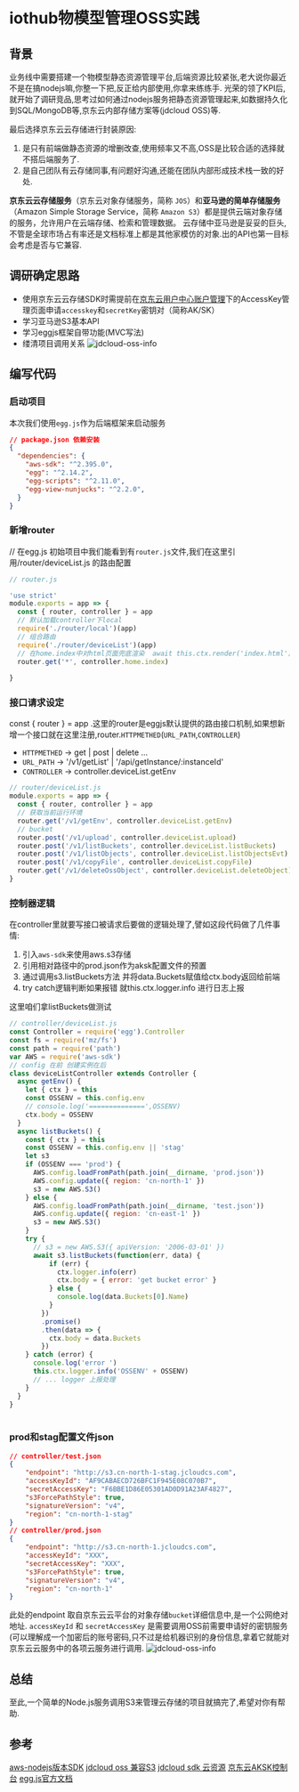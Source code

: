 # iothub物模型管理OSS实践 

## 背景
业务线中需要搭建一个物模型静态资源管理平台,后端资源比较紧张,老大说你最近不是在搞nodejs嘛,你整一下把,反正给内部使用,你拿来练练手.
光荣的领了KPI后,就开始了调研竞品,思考过如何通过nodejs服务把静态资源管理起来,如数据持久化到SQL/MongoDB等,京东云内部存储方案等(jdcloud OSS)等.

最后选择京东云云存储进行封装原因:
1. 是只有前端做静态资源的增删改查,使用频率又不高,OSS是比较合适的选择就不搭后端服务了.
2. 是自己团队有云存储同事,有问题好沟通,还能在团队内部形成技术栈一致的好处.


**京东云云存储服务**（京东云对象存储服务，简称 `JOS`）和**亚马逊的简单存储服务**（Amazon Simple Storage Service，简称 `Amazon S3`）都是提供云端对象存储的服务，允许用户在云端存储、检索和管理数据。
云存储中亚马逊是妥妥的巨头,不管是全球市场占有率还是文档标准上都是其他家模仿的对象.出的API也第一目标会考虑是否与它兼容. 


## 调研确定思路
* 使用京东云云存储SDK时需提前在[京东云用户中心账户管理](https://uc.jdcloud.com/accesskey/index)下的AccessKey管理页面申请`accesskey`和`secretKey`密钥对（简称AK/SK）
* 学习亚马逊S3基本API
* 学习eggjs框架自带功能(MVC写法) 
* 缕清项目调用关系
![jdcloud-oss-info](/jdcloud-oss-info.png)



## 编写代码

### 启动项目
本次我们使用`egg.js`作为后端框架来启动服务
```json
// package.json 依赖安装 
{
  "dependencies": {
    "aws-sdk": "^2.395.0",
    "egg": "^2.14.2",
    "egg-scripts": "^2.11.0",
    "egg-view-nunjucks": "^2.2.0",
  }
}
```

### 新增router

// 在egg.js 初始项目中我们能看到有`router.js`文件,我们在这里引用/router/deviceList.js 的路由配置
```js
// router.js  

'use strict'
module.exports = app => {
  const { router, controller } = app
  // 默认加载controller下local
  require('./router/local')(app)
  // 组合路由
  require('./router/deviceList')(app)
  // 在home.index中对html页面兜底渲染  await this.ctx.render('index.html')
  router.get('*', controller.home.index)  
  
}

```
### 接口请求设定
  const { router } = app .这里的router是eggjs默认提供的路由接口机制,如果想新增一个接口就在这里注册,router.`HTTPMETHED`(`URL_PATH`,`CONTROLLER`)
* `HTTPMETHED` -> get | post | delete ...
* `URL_PATH` -> '/v1/getList' | '/api/getInstance/:instanceId'
* `CONTROLLER` -> controller.deviceList.getEnv

```js
// router/deviceList.js
module.exports = app => {
  const { router, controller } = app
  // 获取当前运行环境
  router.get('/v1/getEnv', controller.deviceList.getEnv)
  // bucket
  router.post('/v1/upload', controller.deviceList.upload)
  router.post('/v1/listBuckets', controller.deviceList.listBuckets)
  router.post('/v1/listObjects', controller.deviceList.listObjectsEvt)
  router.post('/v1/copyFile', controller.deviceList.copyFile)
  router.get('/v1/deleteOssObject', controller.deviceList.deleteObject)
}

```

### 控制器逻辑
在controller里就要写接口被请求后要做的逻辑处理了,譬如这段代码做了几件事情:
1. 引入`aws-sdk`来使用aws.s3存储
2. 引用相对路径中的prod.json作为aksk配置文件的预置
3. 通过调用s3.listBuckets方法 并将data.Buckets赋值给ctx.body返回给前端
4. try catch逻辑判断如果报错 就this.ctx.logger.info 进行日志上报


这里咱们拿listBuckets做测试

```js
// controller/deviceList.js
const Controller = require('egg').Controller
const fs = require('mz/fs')
const path = require('path')
var AWS = require('aws-sdk')
// config 在前 创建实例在后
class deviceListController extends Controller {
  async getEnv() {
    let { ctx } = this
    const OSSENV = this.config.env
    // console.log('==============',OSSENV)
    ctx.body = OSSENV
  }
  async listBuckets() {
    const { ctx } = this
    const OSSENV = this.config.env || 'stag'
    let s3
    if (OSSENV === 'prod') {
      AWS.config.loadFromPath(path.join(__dirname, 'prod.json'))
      AWS.config.update({ region: 'cn-north-1' })
      s3 = new AWS.S3()
    } else {
      AWS.config.loadFromPath(path.join(__dirname, 'test.json'))
      AWS.config.update({ region: 'cn-east-1' })
      s3 = new AWS.S3()
    }
    try {
      // s3 = new AWS.S3({ apiVersion: '2006-03-01' })
      await s3.listBuckets(function(err, data) {
          if (err) {
            ctx.logger.info(err)
            ctx.body = { error: 'get bucket error' }
          } else {
            console.log(data.Buckets[0].Name)
          }
        })
        .promise()
        .then(data => {
          ctx.body = data.Buckets
        })
    } catch (error) {
      console.log('error ')
      this.ctx.logger.info('OSSENV' + OSSENV)
      // ... logger 上报处理
    }
  }
}
  
```


### prod和stag配置文件json

```json
// controller/test.json
{
    "endpoint": "http://s3.cn-north-1-stag.jcloudcs.com",
    "accessKeyId": "AF9CABAECD726BFC1F945E08C070B7",
    "secretAccessKey": "F6BBE1D86E05301AD0D91A23AF4827",
    "s3ForcePathStyle": true,
    "signatureVersion": "v4",
    "region": "cn-north-1-stag"
}
// controller/prod.json
{
    "endpoint": "http://s3.cn-north-1.jcloudcs.com",
    "accessKeyId": "XXX",
    "secretAccessKey": "XXX",
    "s3ForcePathStyle": true,
    "signatureVersion": "v4",
    "region": "cn-north-1"
}

```

此处的endpoint 取自京东云云平台的对象存储`bucket`详细信息中,是一个公网绝对地址.
`accessKeyId` 和 `secretAccessKey` 是需要调用OSS前需要申请好的密钥服务(可以理解成一个加密后的账号密码,只不过是给机器识别的身份信息,拿着它就能对京东云云服务中的各项云服务进行调用.
![jdcloud-oss-info](/jdcloud-docs-oss.png)

 

## 总结
至此,一个简单的Node.js服务调用S3来管理云存储的项目就搞完了,希望对你有帮助.

## 参考
[aws-nodejs版本SDK](https://docs.aws.amazon.com/sdk-for-javascript/v2/developer-guide/s3-example-creating-buckets.html)
[jdcloud oss 兼容S3](https://docs.jdcloud.com/cn/object-storage-service/api/introduction-2)
[jdcloud sdk 云资源](https://github.com/jdcloud-api/jdcloud-sdk-nodejs)
[京东云AKSK控制台](https://uc.jdcloud.com/account/accesskey)
[egg.js官方文档](https://www.eggjs.org/zh-CN/intro/quickstart)
